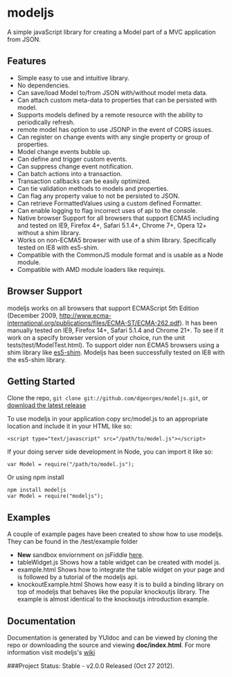 modeljs
=======

A simple javaScript library for creating a Model part of a MVC application from JSON.

Features
--------------------
  - Simple easy to use and intuitive library.
  - No dependencies.
  - Can save/load Model to/from JSON with/without model meta data.
  - Can attach custom meta-data to properties that can be persisted with model.
  - Supports models defined by a remote resource with the ability to periodically refresh.
  - remote model has option to use JSONP in the event of CORS issues.
  - Can register on change events with any single property or group of properties.
  - Model change events bubble up.
  - Can define and trigger custom events.
  - Can suppress change event notification.
  - Can batch actions into a transaction.
  - Transaction callbacks can be easily optimized.
  - Can tie validation methods to models and properties.
  - Can flag any property value to not be persisted to JSON.
  - Can retrieve FormattedValues using a custom defined Formatter.
  - Can enable logging to flag incorrect uses of api to the console.
  - Native browser Support for all browsers that support ECMA5 including and tested on IE9, Firefox 4+, Safari 5.1.4+, Chrome 7+, Opera 12+ without a shim library.
  - Works on non-ECMA5 browser with use of a shim library. Specifically tested on IE8 with es5-shim.
  - Compatible with the CommonJS module format and is usable as a Node module.
  - Compatible with AMD module loaders like requirejs.


Browser Support
---------------
modeljs works on all browsers that support ECMAScript 5th Edition (December 2009, http://www.ecma-international.org/publications/files/ECMA-ST/ECMA-262.pdf).  It has been manually tested on IE9, Firefox 14+, Safari 5.1.4 and Chrome 21+. To see if it work on a specify browser version of your choice, run the unit tests(test/ModelTest.html). To support older non ECMA5 browsers using a shim library like [es5-shim](https://github.com/kriskowal/es5-shim). Modeljs has been successfully tested on IE8 with the es5-shim library.

Getting Started
------------------
Clone the repo, `git clone git://github.com/dgeorges/modeljs.git`, or [download the latest release](https://github.com/dgeorges/modeljs/zipball/master)

To use modeljs in your application copy src/model.js to an appropriate location and include it in your HTML like so:

    <script type="text/javascript" src="/path/to/model.js"></script>

If your doing server side development in Node, you can import it like so:

    var Model = require("/path/to/model.js");
Or using npm install

    npm install modeljs
    var Model = require("modeljs");


Examples
------------------
A couple of example pages have been created to show how to use modeljs. They can be found in the /test/example folder
 - **New** sandbox enviornment on jsFiddle [here](http://jsfiddle.net/gh/get/jQuery/1.8.2/dgeorges/modeljs/tree/master/test/example/jsFiddleDemo/).
 - tableWidget.js Shows how a table widget can be created with model js.
 - example.html Shows how to integrate the table widget on your page and is followed by a tutorial of the modeljs api.
 - knockoutExample.html Shows how easy it is to build a binding library on top of modeljs that behaves like the popular knockoutjs library. The example is almost identical to the knockoutjs introduction example.

Documentation
------------------
Documentation is generated by YUIdoc and can be viewed by cloning the repo or downloading the source and viewing **doc/index.html**.
For more information visit modeljs's [wiki](https://github.com/dgeorges/modeljs/wiki)


###Project Status: Stable - v2.0.0 Released (Oct 27 2012).
